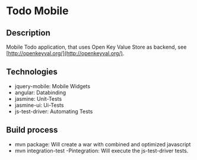 Todo Mobile
===============

Description
-----------

Mobile Todo application, that uses Open Key Value Store as backend, see [http://openkeyval.org/](http://openkeyval.org/).

Technologies
------------

- jquery-mobile: Mobile Widgets
- angular: Databinding
- jasmine: Unit-Tests
- jasmine-ui: Ui-Tests
- js-test-driver: Automating Tests

Build process
-------------
- mvn package: Will create a war with combined and optimized javascript
- mvn integration-test -Pintegration: Will execute the js-test-driver tests.